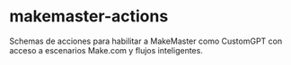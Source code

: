 # makemaster-actions
Schemas de acciones para habilitar a MakeMaster como CustomGPT con acceso a escenarios Make.com y flujos inteligentes.
